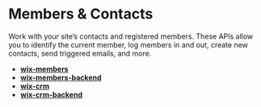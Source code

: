 # Members & Contacts

Work with your site’s contacts and registered members. These APIs allow you to identify the current member, log members in and out, create new contacts, send triggered emails, and more.

*   **[wix-members](https://www.wix.com/velo/reference/wix-members.html)**
*   **[wix-members-backend](https://www.wix.com/velo/reference/wix-members-backend.html)**
*   **[wix-crm](https://www.wix.com/velo/reference/wix-crm.html)**
*   **[wix-crm-backend](https://www.wix.com/velo/reference/wix-crm-backend.html)**
